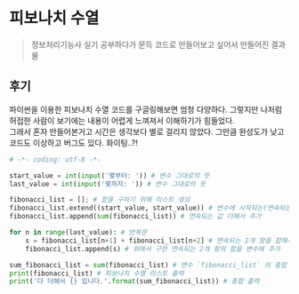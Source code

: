# 피보나치 수열
> 정보처리기능사 실기 공부하다가 문득 코드로 만들어보고 싶어서 만들어진 결과물

## 후기
파이썬을 이용한 피보나치 수열 코드를 구글링해보면 엄청 다양하다. 그렇지만 나처럼 허접한 사람이 보기에는 내용이 어렵게 느껴져서 이해하기가 힘들었다. <br>
그래서 혼자 만들어본거고 시간은 생각보다 별로 걸리지 않았다. 그만큼 완성도가 낮고 코드도 이상하고 버그도 있다. 화이팅..?!

```py
# -*- coding: utf-8 -*- 

start_value = int(input('몇부터: ')) # 변수 그대로의 뜻
last_value = int(input('몇까지: ')) # 변수 그대로의 뜻

fibonacci_list = []; # 합을 구하기 위해 리스트 생성
fibonacci_list.extend((start_value, start_value)) # 변수에 시작되는(연속되는) 값(2개) 추가
fibonacci_list.append(sum(fibonacci_list)) # 연속되는 값 더해서 추가

for n in range(last_value): # 반복문
    s = fibonacci_list[n+1] + fibonacci_list[n+2] # 연속되는 2개 항을 합해서 변수에 추가
    fibonacci_list.append(s) # 위에서 구한 연속되는 2개 항의 합을 변수에 추가

sum_fibonacci_list = sum(fibonacci_list) # 변수 `fibonacci_list` 의 총합 새로운 변수에 추가
print(fibonacci_list) # 피보나치 수열 리스트 출력
print('다 더해서 {} 입니다.'.format(sum_fibonacci_list)) # 총합 출력
```
